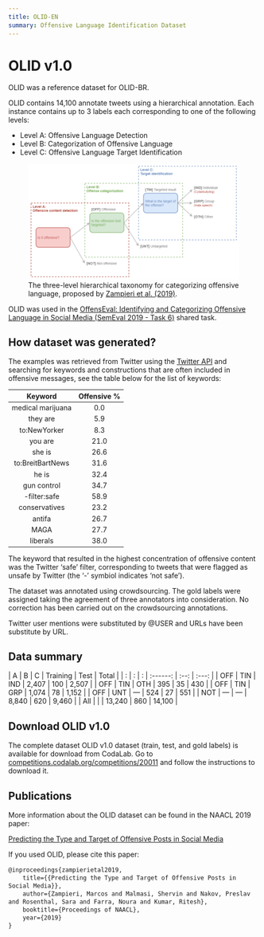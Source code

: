 ```yaml
---
title: OLID-EN
summary: Offensive Language Identification Dataset
---
```


# OLID v1.0

OLID was a reference dataset for OLID-BR.

OLID contains 14,100 annotate tweets using a hierarchical annotation. Each instance contains up to 3 labels each corresponding to one of the following levels:

- Level A: Offensive Language Detection
- Level B: Categorization of Offensive Language
- Level C: Offensive Language Target Identification

<figure>
  <img src="images/olid-en-taxonomy.png"/>
  <figcaption>The three-level hierarchical taxonomy for categorizing offensive language, proposed by <a href="https://arxiv.org/abs/1902.09666" target="_blank">Zampieri et al. (2019)</a>.</figcaption>
</figure>

OLID was used in the [OffensEval: Identifying and Categorizing Offensive Language in Social Media (SemEval 2019 - Task 6)](https://competitions.codalab.org/competitions/20011) shared task.

## How dataset was generated?

The examples was retrieved from Twitter using the [Twitter API](https://developer.twitter.com/en/docs/tweets/search/api-reference/get-search-tweets) and searching for keywords and constructions that are often included in offensive messages, see the table below for the list of keywords:

| Keyword | Offensive % |
| :-----: | :---------: |
| medical marijuana | 0.0 |
| they are | 5.9 |
| to:NewYorker | 8.3 |
| you are | 21.0 |
| she is | 26.6 |
| to:BreitBartNews | 31.6 |
| he is | 32.4 |
| gun control | 34.7 |
| -filter:safe | 58.9 |
| conservatives | 23.2 |
| antifa | 26.7 |
| MAGA | 27.7 |
| liberals | 38.0 |

The keyword that resulted in the highest concentration of offensive content was the Twitter ‘safe’ filter, corresponding to tweets that were flagged as unsafe by Twitter (the ‘-’ symbiol indicates ‘not safe’).

The dataset was annotated using crowdsourcing. The gold labels were assigned taking the agreement of three annotators into consideration. No correction has been carried out on the crowdsourcing annotations.

Twitter user mentions were substituted by @USER and URLs have been substitute by URL.

## Data summary

| A | B | C | Training | Test | Total |
| : | : | : | :------: | :--: | :---: |
| OFF | TIN | IND | 2,407 | 100 | 2,507 |
| OFF | TIN | OTH | 395 | 35 | 430 |
| OFF | TIN | GRP | 1,074 | 78 | 1,152 |
| OFF | UNT | — | 524 | 27 | 551 |
| NOT | — | — | 8,840 | 620 | 9,460 |
| All | | | 13,240 | 860 | 14,100 |

## Download OLID v1.0

The complete dataset OLID v1.0 dataset (train, test, and gold labels) is available for download from CodaLab.
Go to [competitions.codalab.org/competitions/20011](https://competitions.codalab.org/competitions/20011) and follow the instructions to download it.

## Publications

More information about the OLID dataset can be found in the NAACL 2019 paper:

[Predicting the Type and Target of Offensive Posts in Social Media](https://arxiv.org/abs/1902.09666)
 
If you used OLID, please cite this paper:

```
@inproceedings{zampierietal2019, 
    title={{Predicting the Type and Target of Offensive Posts in Social Media}}, 
    author={Zampieri, Marcos and Malmasi, Shervin and Nakov, Preslav and Rosenthal, Sara and Farra, Noura and Kumar, Ritesh}, 
    booktitle={Proceedings of NAACL}, 
    year={2019}
}
```

[^1]: Zampieri et al. "Predicting the type and target of offensive posts in social media." NAACL 2019.
[^2]: S. Malmasi, "Offensive Language Identification Dataset - OLID", Scholar.harvard.edu, 2021. [Online]. Available: https://scholar.harvard.edu/malmasi/olid. [Accessed: 28- Aug- 2021].
[^3]: Weng, L. (2021, March 21). Reducing toxicity in language models. Lil'Log. https://lilianweng.github.io/lil-log/2021/03/21/reducing-toxicity-in-language-models.html.